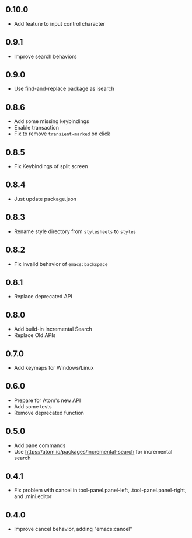 ## 0.10.0
* Add feature to input control character

## 0.9.1
* Improve search behaviors

## 0.9.0
* Use find-and-replace package as isearch

## 0.8.6
* Add some missing keybindings
* Enable transaction
* Fix to remove `transient-marked` on click

## 0.8.5
* Fix Keybindings of split screen

## 0.8.4
* Just update package.json

## 0.8.3
* Rename style directory from `stylesheets` to `styles`

## 0.8.2
* Fix invalid behavior of `emacs:backspace`

## 0.8.1
* Replace deprecated API

## 0.8.0
* Add build-in Incremental Search
* Replace Old APIs

## 0.7.0
* Add keymaps for Windows/Linux

## 0.6.0
* Prepare for Atom's new API
* Add some tests
* Remove deprecated function

## 0.5.0
* Add pane commands
* Use https://atom.io/packages/incremental-search for incremental search

## 0.4.1
* Fix problem with cancel in tool-panel.panel-left, .tool-panel.panel-right, and .mini.editor

## 0.4.0
* Improve cancel behavior, adding "emacs:cancel"
